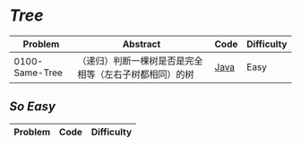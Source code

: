 # *Tree*

|Problem|Abstract|Code|Difficulty|
| --- | --- | --- | --- |
|0100-Same-Tree|（递归）判断一棵树是否是完全相等（左右子树都相同）的树|[Java](LeetCode/Java/0100-Same-Tree/src)|Easy|

## *So Easy*
|Problem|Code|Difficulty|
| --- | --- | --- |